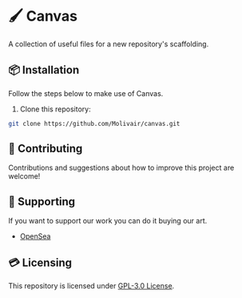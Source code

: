 # 🖌️ Canvas
A collection of useful files for a new repository's scaffolding.

## 📦 Installation
Follow the steps below to make use of Canvas.

1. Clone this repository:
```bash
git clone https://github.com/Molivair/canvas.git
```

## 🤝 Contributing
Contributions and suggestions about how to improve this project are welcome!

## 💚 Supporting
If you want to support our work you can do it buying our art.
- [OpenSea](https://opensea.io/Molivair)

## 💳 Licensing
This repository is licensed under [GPL-3.0 License](https://github.com/Molivair/canvas/blob/main/LICENSE).
